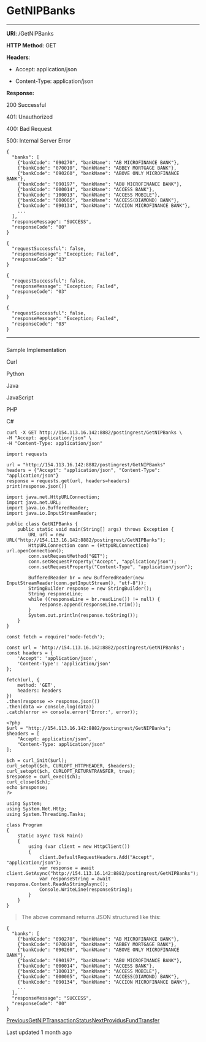 # GetNIPBanks

* * *

**URI**: /GetNIPBanks

**HTTP Method**: GET

**Headers**:

*   Accept: application/json
    
*   Content-Type: application/json
    

**Response:**

200 Successful

[](#tab-id-200-successful)

401: Unauthorized

[](#tab-id-401-unauthorized)

400: Bad Request

[](#tab-id-400-bad-request)

500: Internal Server Error

[](#tab-id-500-internal-server-error)

```
{
  "banks": [
    {"bankCode": "090270", "bankName": "AB MICROFINANCE BANK"},
    {"bankCode": "070010", "bankName": "ABBEY MORTGAGE BANK"},
    {"bankCode": "090260", "bankName": "ABOVE ONLY MICROFINANCE BANK"},
    {"bankCode": "090197", "bankName": "ABU MICROFINANCE BANK"},
    {"bankCode": "000014", "bankName": "ACCESS BANK"},
    {"bankCode": "100013", "bankName": "ACCESS MOBILE"},
    {"bankCode": "000005", "bankName": "ACCESS(DIAMOND) BANK"},
    {"bankCode": "090134", "bankName": "ACCION MICROFINANCE BANK"},
    ...
  ],
  "responseMessage": "SUCCESS",
  "responseCode": "00"
}
```

```
{
  "requestSuccessful": false,
  "responseMessage": "Exception; Failed",
  "responseCode": "03"
}
```

```
{
  "requestSuccessful": false,
  "responseMessage": "Exception; Failed",
  "responseCode": "03"
}
```

```
{
  "requestSuccessful": false,
  "responseMessage": "Exception; Failed",
  "responseCode": "03"
}
```

* * *

### 

[](#sample-implementation)

Sample Implementation

Curl

[](#tab-curl)

Python

[](#tab-python)

Java

[](#tab-java)

JavaScript

[](#tab-javascript)

PHP

[](#tab-php)

C#

[](#tab-c)

```
curl -X GET http://154.113.16.142:8882/postingrest/GetNIPBanks \
-H "Accept: application/json" \
-H "Content-Type: application/json"
```

```
import requests

url = "http://154.113.16.142:8882/postingrest/GetNIPBanks"
headers = {"Accept": "application/json", "Content-Type": "application/json"}
response = requests.get(url, headers=headers)
print(response.json())
```

```
import java.net.HttpURLConnection;
import java.net.URL;
import java.io.BufferedReader;
import java.io.InputStreamReader;

public class GetNIPBanks {
    public static void main(String[] args) throws Exception {
        URL url = new URL("http://154.113.16.142:8882/postingrest/GetNIPBanks");
        HttpURLConnection conn = (HttpURLConnection) url.openConnection();
        conn.setRequestMethod("GET");
        conn.setRequestProperty("Accept", "application/json");
        conn.setRequestProperty("Content-Type", "application/json");

        BufferedReader br = new BufferedReader(new InputStreamReader(conn.getInputStream(), "utf-8"));
        StringBuilder response = new StringBuilder();
        String responseLine;
        while ((responseLine = br.readLine()) != null) {
            response.append(responseLine.trim());
        }
        System.out.println(response.toString());
    }
}
```

```
const fetch = require('node-fetch');

const url = 'http://154.113.16.142:8882/postingrest/GetNIPBanks';
const headers = {
    'Accept': 'application/json',
    'Content-Type': 'application/json'
};

fetch(url, {
    method: 'GET',
    headers: headers
})
.then(response => response.json())
.then(data => console.log(data))
.catch(error => console.error('Error:', error));
```

```
<?php
$url = "http://154.113.16.142:8882/postingrest/GetNIPBanks";
$headers = [
    "Accept: application/json",
    "Content-Type: application/json"
];

$ch = curl_init($url);
curl_setopt($ch, CURLOPT_HTTPHEADER, $headers);
curl_setopt($ch, CURLOPT_RETURNTRANSFER, true);
$response = curl_exec($ch);
curl_close($ch);
echo $response;
?>
```

```
using System;
using System.Net.Http;
using System.Threading.Tasks;

class Program
{
    static async Task Main()
    {
        using (var client = new HttpClient())
        {
            client.DefaultRequestHeaders.Add("Accept", "application/json");
            var response = await client.GetAsync("http://154.113.16.142:8882/postingrest/GetNIPBanks");
            var responseString = await response.Content.ReadAsStringAsync();
            Console.WriteLine(responseString);
        }
    }
}
```

> The above command returns JSON structured like this:

```
{
  "banks": [
    {"bankCode": "090270", "bankName": "AB MICROFINANCE BANK"},
    {"bankCode": "070010", "bankName": "ABBEY MORTGAGE BANK"},
    {"bankCode": "090260", "bankName": "ABOVE ONLY MICROFINANCE BANK"},
    {"bankCode": "090197", "bankName": "ABU MICROFINANCE BANK"},
    {"bankCode": "000014", "bankName": "ACCESS BANK"},
    {"bankCode": "100013", "bankName": "ACCESS MOBILE"},
    {"bankCode": "000005", "bankName": "ACCESS(DIAMOND) BANK"},
    {"bankCode": "090134", "bankName": "ACCION MICROFINANCE BANK"},
    ...
  ],
  "responseMessage": "SUCCESS",
  "responseCode": "00"
}
```

[PreviousGetNIPTransactionStatus](/third-party-generic-api/getniptransactionstatus)[NextProvidusFundTransfer](/third-party-generic-api/providusfundtransfer)

Last updated 1 month ago